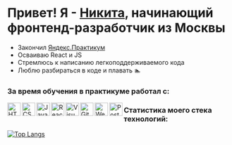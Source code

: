 # Привет! Я - [Никита](https://vk.com/niksherful), начинающий фронтенд-разработчик из Москвы

- Закончил <a href="https://practicum.yandex.ru">Яндекс.Практикум</a>
- Осваиваю React и JS
- Стремлюсь к написанию легкоподдерживаемого кода
- Люблю разбираться в коде и плавать 🏊 

### За время обучения в практикуме работал с:

<img align="left" alt="HTML" width ="30px" src="https://upload.wikimedia.org/wikipedia/commons/thumb/2/21/Devicon-html5-plain-wordmark.svg/1024px-Devicon-html5-plain-wordmark.svg.png">
<img align="left" alt="CSS" width="30px" src="https://cdn-icons-png.flaticon.com/512/732/732190.png">
<img align="left" alt="JavaScript" width="30px" src="https://www.cischool.ru/wp-content/uploads/2021/04/Depositphotos_41138921_l-2015.jpg">
<img align="left" alt="React" width="30px" src="https://magantigroupllc.com/images/tech-logos/react-native.png">
<img align="left" alt="VisualStudioCode" width="30px" src="https://miro.medium.com/max/1200/1*AmHbL-hnvRD6JJGruVu64A.png">
<img align="left" alt="GitHub" width="30px" src="https://avatars.mds.yandex.net/i?id=ee4313d305f77272934966bbb7fff6b3-5507408-images-thumbs&n=13">
<img align="left" alt="Webpack" width="30px" src="https://depix.ru/uploads/Page/246/webpack.svg">
<img align="left" alt="Postman" width="30px" src="https://opencollective-production.s3.us-west-1.amazonaws.com/2321f5d0-fc67-11e9-9830-d51d2d868de4.png">

### Статистика моего стека технологий:

[![Top Langs](https://github-readme-stats.vercel.app/api/top-langs/?username=ShcherbinaNick&layout=compact)](https://github.com/anuraghazra/github-readme-stats)
